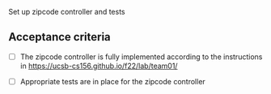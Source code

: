 Set up zipcode controller and tests

## Acceptance criteria

- [ ] The zipcode  controller is fully implemented according to the instructions in <https://ucsb-cs156.github.io/f22/lab/team01/>
- [ ] Appropriate tests are in place for the zipcode  controller

